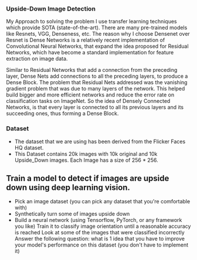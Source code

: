 ### Upside-Down Image Detection

My Approach to solving the problem I use transfer learning techniques which provide SOTA (state-of-the-art). There are many pre-trained models like Resnets, VGG, Denseness, etc. The reason why I choose Densenet over Resnet is Dense Networks is a relatively recent implementation of Convolutional Neural Networks, that expand the idea proposed for Residual Networks, which have become a standard implementation for feature extraction on image data. 

Similar to Residual Networks that add a connection from the preceding layer, Dense Nets add connections to all the preceding layers, to produce a Dense Block. The problem that Residual Nets addressed was the vanishing gradient problem that was due to many layers of the network. This helped build bigger and more efficient networks and reduce the error rate on classification tasks on ImageNet. So the idea of Densely Connected Networks, is that every layer is connected to all its previous layers and its succeeding ones, thus forming a Dense Block.


### Dataset
* The dataset that we are using has been derived from the Flicker Faces HQ dataset.
* This Dataset contains 20k images with 10k original and 10k Upside_Down images. Each Image has a size of 256 * 256.

## Train a model to detect if images are upside down using deep learning vision.
* Pick an image dataset (you can pick any dataset that you're comfortable with)
* Synthetically turn some of images upside down
* Build a neural network (using Tensorflow, PyTorch, or any framework you like)
Train it to classify image orientation until a reasonable accuracy is reached
Look at some of the images that were classified incorrectly
Answer the following question: what is 1 idea that you have to improve your model's performance on this dataset (you don't have to implement it)
